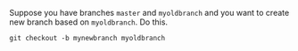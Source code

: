 Suppose you have branches `master` and `myoldbranch` and you want to create new branch based on `myoldbranch`. Do this.

```
git checkout -b mynewbranch myoldbranch
```
